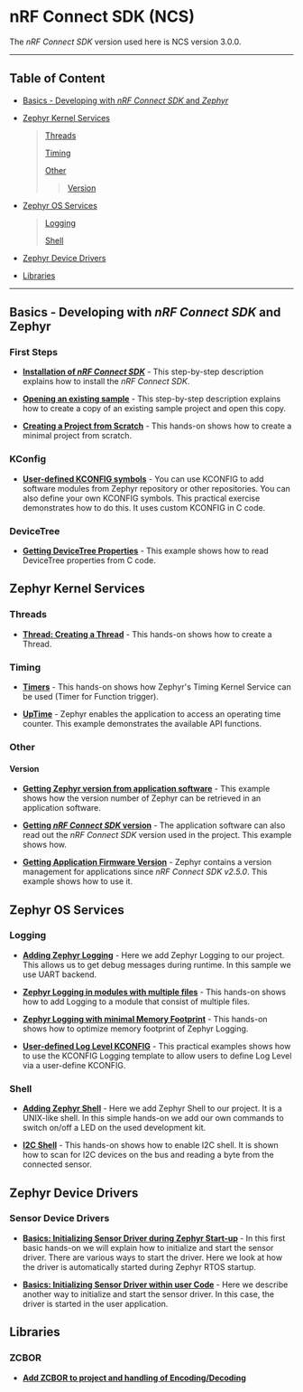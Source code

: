 # nRF Connect SDK (NCS)

The _nRF Connect SDK_ version used here is NCS version 3.0.0.

--------
## Table of Content

- [Basics - Developing with _nRF Connect SDK_ and _Zephyr_](#first-steps)

- [Zephyr Kernel Services](#zephyr-kernel-services)
    > [Threads](#threads)
    >
    > [Timing](#timing)
    >
    > [Other](#other)
    >> [Version](#version)

- [Zephyr OS Services](#zephyr-os-services)
    > [Logging](#logging)
    >
    > [Shell](#shell)
  
- [Zephyr Device Drivers](#zephyr-device-drivers)

- [Libraries](#libraries)

--------

## Basics - Developing with _nRF Connect SDK_ and Zephyr

### First Steps

- [__Installation of _nRF Connect SDK___](DEV_installation.md) - This step-by-step description explains how to install the _nRF Connect SDK_.

- [__Opening an existing sample__](DEV_OpenSample.md) - This step-by-step description explains how to create a copy of an existing sample project and open this copy.

- [__Creating a Project from Scratch__](DEV_ProjectFromScratch.md) - This hands-on shows how to create a minimal project from scratch.

### KConfig

- [__User-defined KCONFIG symbols__](DEV_kconfig_UserDefined.md) - You can use KCONFIG to add software modules from Zephyr repository or other repositories. You can also define your own KCONFIG symbols. This practical exercise demonstrates how to do this. It uses custom KCONFIG in C code.

### DeviceTree

- [__Getting DeviceTree Properties__](DEV_DeviceTree.md) - This example shows how to read DeviceTree properties from C code. 


## Zephyr Kernel Services

### Threads

- [__Thread: Creating a Thread__](ZKS_threads_create.md) - This hands-on shows how to create a Thread.


### Timing

- [__Timers__](ZKS_timing_timers.md) - This hands-on shows how Zephyr's Timing Kernel Service can be used (Timer for Function trigger).

- [__UpTime__](ZKS_timing_UpTime.md) - Zephyr enables the application to access an operating time counter. This example demonstrates the available API functions.


### Other

#### Version

- [__Getting Zephyr version from application software__](ZKS_other_version_zephyr.md) - This example shows how the version number of Zephyr can be retrieved in an application software.

- [__Getting _nRF Connect SDK_ version__](ZKS_other_version_ncs.md) - The application software can also read out the _nRF Connect SDK_ version used in the project. This example shows how.

- [__Getting Application Firmware Version__](ZKS_other_version_app.md) - Zephyr contains a version management for applications  since _nRF Connect SDK v2.5.0_. This example shows how to use it.


## Zephyr OS Services

### Logging

- [__Adding Zephyr Logging__](ZOS_logging_uart.md) - Here we add Zephyr Logging to our project. This allows us to get debug messages during runtime. In this sample we use UART backend.


- [__Zephyr Logging in modules with multiple files__](ZOS_logging_declare.md) - This hands-on shows how to add Logging to a module that consist of multiple files.

- [__Zephyr Logging with minimal Memory Footprint__](ZOS_logging_minimal.md) - This hands-on shows how to optimize memory footprint of Zephyr Logging.

- [__User-defined Log Level KCONFIG__](ZOS_logging_userKconfig.md) - This practical examples shows how to use the KCONFIG Logging template to allow users to define Log Level via a user-define KCONFIG.


### Shell

- [__Adding Zephyr Shell__](ZOS_shell.md) - Here we add Zephyr Shell to our project. It is a UNIX-like shell. In this simple hands-on we add our own commands to switch on/off a LED on the used development kit. 

- [__I2C Shell__](ZOS_shell_i2c.md) - This hands-on shows how to enable I2C shell. It is shown how to scan for I2C devices on the bus and reading a byte from the connected sensor.


## Zephyr Device Drivers

### Sensor Device Drivers

- [**Basics: Initializing Sensor Driver during Zephyr Start-up**](ZDD_sensor_basics_initZephyr.md) - In this first basic hands-on we will explain how to initialize and start the sensor driver. There are various ways to start the driver. Here we look at how the driver is automatically started during Zephyr RTOS startup.

- [**Basics: Initializing Sensor Driver within user Code**](ZDD_sensor_basics_initApp.md) - Here we describe another way to initialize and start the sensor driver. In this case, the driver is started in the user application.


## Libraries

### ZCBOR 

- [__Add ZCBOR to project and handling of Encoding/Decoding__](LIB_zcbor_HelloWorld.md)

